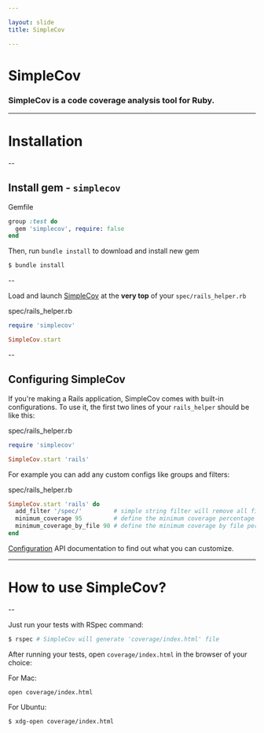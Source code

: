 ```yaml
---

layout: slide
title: SimpleCov

---
```


# SimpleCov

### SimpleCov is a code coverage analysis tool for Ruby.

---

# Installation

--

## Install gem - `simplecov`

Gemfile <!-- .element: class="filename" -->

```ruby
group :test do
  gem 'simplecov', require: false
end
```

Then, run `bundle install` to download and install new gem

```bash
$ bundle install
```

--

Load and launch [SimpleCov](https://github.com/colszowka/simplecov) at the **very top** of your `spec/rails_helper.rb`

spec/rails_helper.rb <!-- .element: class="filename" -->

```ruby
require 'simplecov'

SimpleCov.start
```

--

## Configuring SimpleCov

If you're making a Rails application, SimpleCov comes with built-in configurations. To use it, the first two lines of your `rails_helper` should be like this:

spec/rails_helper.rb <!-- .element: class="filename" -->

```ruby
require 'simplecov'

SimpleCov.start 'rails'
```

For example you can add any custom configs like groups and filters:

spec/rails_helper.rb <!-- .element: class="filename" -->

```ruby
SimpleCov.start 'rails' do
  add_filter '/spec/'         # simple string filter will remove all files that match "/spec/" in their path
  minimum_coverage 95         # define the minimum coverage percentage expected
  minimum_coverage_by_file 90 # define the minimum coverage by file percentage expected
end
```

[Configuration](https://rubydoc.info/gems/simplecov/SimpleCov/Configuration) API documentation to find out what you can customize.

---

# How to use SimpleCov?

--

Just run your tests with RSpec command:

```bash
$ rspec # SimpleCov will generate 'coverage/index.html' file
```

After running your tests, open `coverage/index.html` in the browser of your choice:

For Mac:

```terminal
open coverage/index.html
```

For Ubuntu:

```bash
$ xdg-open coverage/index.html
```
